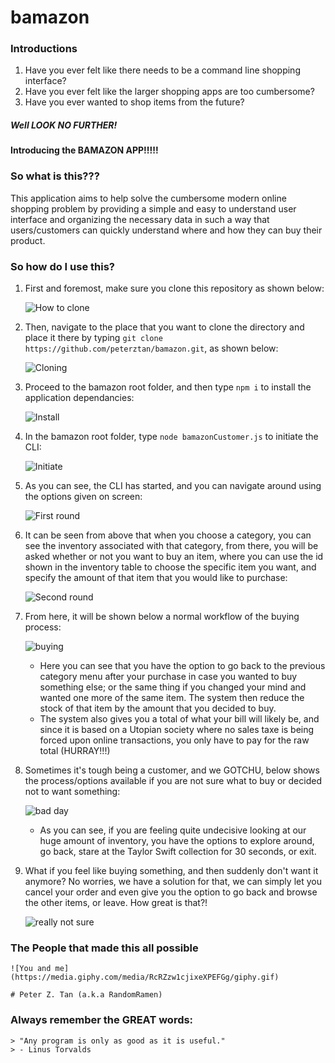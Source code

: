 # bamazon

### Introductions

1. Have you ever felt like there needs to be a command line shopping interface?
2. Have you ever felt like the larger shopping apps are too cumbersome?
3. Have you ever wanted to shop items from the future?

##### _Well LOOK NO FURTHER_!

#### Introducing the BAMAZON APP!!!!!

### So what is this???

This application aims to help solve the cumbersome modern online shopping problem by providing a simple and easy to understand user interface and organizing the necessary data in such a way that users/customers can quickly understand where and how they can buy their product.

### So how do I use this?

1. First and foremost, make sure you clone this repository as shown below:

    ![How to clone](./recordings/clone.gif)

2. Then, navigate to the place that you want to clone the directory and place it there by typing `git clone https://github.com/peterztan/bamazon.git`, as shown below:

    ![Cloning](./recordings/clone2.gif)

3. Proceed to the bamazon root folder, and then type `npm i` to install the application dependancies:

    ![Install](./recordings/Install.gif)

4. In the bamazon root folder, type `node bamazonCustomer.js` to initiate the CLI:

    ![Initiate](./recordings/Initiate.gif)

5. As you can see, the CLI has started, and you can navigate around using the options given on screen:

    ![First round](./recordings/1stround.gif)

6. It can be seen from above that when you choose a category, you can see the inventory associated with that category, from there, you will be asked whether or not you want to buy an item, where you can use the id shown in the inventory table to choose the specific item you want, and specify the amount of that item that you would like to purchase:

    ![Second round](./recordings/2ndround.gif)

7. From here, it will be shown below a normal workflow of the buying process:

    ![buying](./recordings/buying.gif)

    * Here you can see that you have the option to go back to the previous category menu after your purchase in case you wanted to buy something else; or the same thing if you changed your mind and wanted one more of the same item. The system then reduce the stock of that item by the amount that you decided to buy.
    * The system also gives you a total of what your bill will likely be, and since it is based on a Utopian society where no sales taxe is being forced upon online transactions, you only have to pay for the raw total (HURRAY!!!)

8. Sometimes it's tough being a customer, and we GOTCHU, below shows the process/options available if you are not sure what to buy or decided not to want something:

    ![bad day](./recordings/bad-day.gif)

    * As you can see, if you are feeling quite undecisive looking at our huge amount of inventory, you have the options to explore around, go back, stare at the Taylor Swift collection for 30 seconds, or exit.

9. What if you feel like buying something, and then suddenly don't want it anymore? No worries, we have a solution for that, we can simply let you cancel your order and even give you the option to go back and browse the other items, or leave. How great is that?!

    ![really not sure](./recordings/bad-day2.gif)

### The People that made this all possible

    ![You and me](https://media.giphy.com/media/RcRZzw1cjixeXPEFGg/giphy.gif)

    # Peter Z. Tan (a.k.a RandomRamen)

### Always remember the GREAT words:

    > "Any program is only as good as it is useful."
    > - Linus Torvalds

